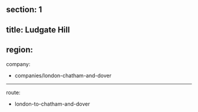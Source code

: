 section: 1
----
title: Ludgate Hill
----
region:
----
company:
- companies/london-chatham-and-dover
----
route:
- london-to-chatham-and-dover
